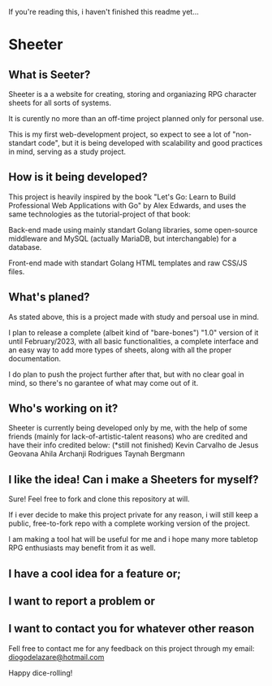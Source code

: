 If you're reading this, i haven't finished this readme yet...

# Sheeter

## What is Seeter?
Sheeter is a a website for creating, storing and organiazing RPG character
sheets for all sorts of systems.

It is curently no more than an off-time project planned only for personal use.

This is my first web-development project, so expect to see a lot of 
"non-standart code", but it is being developed with scalability and good 
practices in mind, serving as a study project.

## How is it being developed?
This project is heavily inspired by the book "Let's Go: Learn to Build 
Professional Web Applications with Go" by Alex Edwards, and uses the same 
technologies as the tutorial-project of that book:

Back-end made using mainly standart Golang libraries, some open-source 
middleware and MySQL (actually MariaDB, but interchangable) for a database.

Front-end made with standart Golang HTML templates and raw CSS/JS files.

## What's planed?
As stated above, this is a project made with study and persoal use in mind.

I plan to release a complete (albeit kind of "bare-bones") "1.0" version of it
until February/2023, with all basic functionalities, a complete interface and an
easy way to add more types of sheets, along with all the proper documentation.

I do plan to push the project further after that, but with no clear goal in 
mind, so there's no garantee of what may come out of it.

## Who's working on it?
Sheeter is currently being developed only by me, with the help of some friends
(mainly for lack-of-artistic-talent reasons) who are credited and have their 
info credited below:
(*still not finished)
Kevin Carvalho de Jesus
Geovana
Ahila Archanji Rodrigues
Taynah Bergmann

## I like the idea! Can i make a Sheeters for myself?
Sure! Feel free to fork and clone this repository at will.

If i ever decide to make this project private for any reason, i will still keep
a public, free-to-fork repo with a complete working version of the project.

I am making a tool hat will be useful for me and i hope many more tabletop RPG
enthusiasts may benefit from it as well.

## I have a cool idea for a feature or;
## I want to report a problem or
## I want to contact you for whatever other reason
Fell free to contact me for any feedback on this project through my email:
diogodelazare@hotmail.com

Happy dice-rolling!